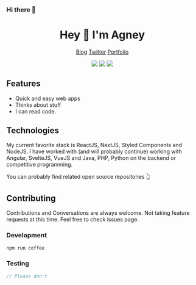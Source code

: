 ### Hi there 👋

<!--
**amitjhariya/amitjhariya** is a ✨ _special_ ✨ repository because its `README.md` (this file) appears on your GitHub profile.

Here are some ideas to get you started:

- 🔭 I’m currently working on ...
- 🌱 I’m currently learning ...
- 👯 I’m looking to collaborate on ...
- 🤔 I’m looking for help with ...
- 💬 Ask me about ...
- 📫 How to reach me: ...
- 😄 Pronouns: ...
- ⚡ Fun fact: ...
-->
<div align="center">
  <h1>Hey 👋 I'm Agney</h1>
  <p>
    <a href="https://blog.amit.dev">Blog</a>
    <span> </span>
    <a href="https://twitter.com/amitjhariya93">Twitter</a>
    <span> </span>
    <a href="https://amit.dev">Portfolio</a>
  </p>
  <p>
    <img src="https://img.shields.io/badge/Super Fast-%E2%9A%A1%EF%B8%8F-%23DD6B20?style=flat-square" />
    <span> </span>
    <img src="https://img.shields.io/badge/maintained%20since-1995-%2300B0FF?style=flat-square" />
    <span> </span>
    <img src="https://img.shields.io/badge/%F0%9F%92%9B-JavaScript-%23304FFE?style=flat-square" />
  </p>
</div>

## Features

* Quick and easy web apps
* Thinks about stuff
* I can read code.

## Technologies

My current favorite stack is ReactJS, NextJS, Styled Components and NodeJS. 
I have worked with (and will probably continue) working with Angular, SvelteJS, VueJS and Java, PHP, Python on the backend or competitive programming. 

You can probably find related open source repositories 👆

## Contributing

Contributions and Conversations are always welcome. Not taking feature requests at this time. 
Feel free to check issues page.

### Development

```bash
npm run coffee
```

### Testing

```javascript
// Please don't
```

